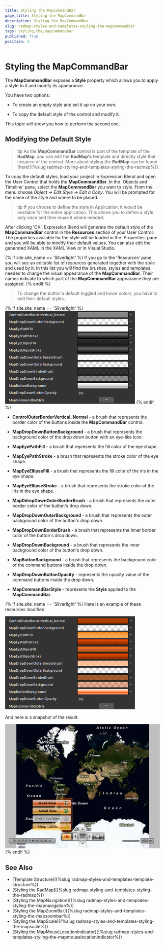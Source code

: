 ```yaml
---
title: Styling the MapCommandBar
page_title: Styling the MapCommandBar
description: Styling the MapCommandBar
slug: radmap-styles-and-templates-styling-the-mapcommandbar
tags: styling,the,mapcommandbar
published: True
position: 3
---
```


# Styling the MapCommandBar

The __MapCommandBar__ exposes a __Style__ property which allows you to apply a style to it and modify its appearance.

You have two options:

* To create an empty style and set it up on your own. 

* To copy the default style of the control and modify it.

This topic will show you how to perform the second one.

## Modifying the Default Style

>tip As the __MapCommandBar__ control is part of the template of the __RadMap__, you can edit the __RadMap's__ template and directly style that instance of the control. More about styling the __RadMap__ can be found [here]({%slug radmap-styling-and-templates-styling-the-radmap%}).

To copy the default styles, load your project in Expression Blend and open the User Control that holds the __MapCommandBar__. In the 'Objects and Timeline' pane, select the __MapCommandBar__ you want to style. From the menu choose *Object -> Edit Style -> Edit a Copy*. You will be prompted for the name of the style and where to be placed.

>tip If you choose to define the style in Application, it would be available for the entire application. This allows you to define a style only once and then reuse it where needed.

After clicking 'OK', Expression Blend will generate the default style of the __MapCommandBar__ control in the __Resources__ section of your User Control. The properties available for the style will be loaded in the 'Properties' pane and you will be able to modify their default values. You can also edit the generated XAML in the XAML View or in Visual Studio.

{% if site.site_name == 'Silverlight' %}
If you go to the 'Resources' pane, you will see an editable list of resources generated together with the style and used by it. In this list you will find the brushes, styles and templates needed to change the visual appearance of the __MapCommandBar__. Their names indicate to which part of the __MapCommandBar__ appearance they are assigned.
{% endif %}

>To change the button's default toggled and hover colors, you have to edit their default styles.

{% if site.site_name == 'Silverlight' %}
![](images/RadMap_StylesAndTemplates_StylingMapCommandBar_01.png)
{% endif %}

* __ControlOuterBorderVertical_Normal__ - a brush that represents the border color of the buttons inside the __MapCommandBar__ control.

* __MapDropDownButtonBackground__ - a brush that represents the background color of the drop down button with an eye-like icon.

* __MapEyePathFill__ - a brush that represents the fill color of the eye shape.

* __MapEyePathStroke__ - a brush that represents the stroke color of the eye shape.

* __MapEyeEllipseFill__ - a brush that represents the fill color of the iris in the eye shape.

* __MapEyeEllipseStroke__ - a brush that represents the stroke color of the iris in the eye shape.

* __MapDdropDownOuterBorderBrush__ - a brush that represents the outer border color of the button's drop down.

* __MapDropDownOuterBackground__ - a brush that represents the outer background color of the button's drop down.

* __MapDropDownBorderBrush__ - a brush that represents the inner border color of the button's drop down.

* __MapDropDownBackground__ - a brush that represents the inner background color of the button's drop down.

* __MapButtonBackground__ - a brush that represents the background color of the command buttons inside the drop down.

* __MapDropDownButtonOpacity__ - represents the opacity value of the command buttons inside the drop down.

* __MapCommandBarStyle__ - represents the __Style__ applied to the __MapCommandBar__. 

{% if site.site_name == 'Silverlight' %}
Here is an example of these resources modified:

![](images/RadMap_StylesAndTemplates_StylingMapCommandBar_02.png)

And here is a snapshot of the result:

![](images/RadMap_StylesAndTemplates_StylingMapCommandBar_03.png)
{% endif %}

## See Also
 * [Template Structure]({%slug radmap-styles-and-templates-template-structure%})
 * [Styling the RadMap]({%slug radmap-styling-and-templates-styling-the-radmap%})
 * [Styling the MapNavigation]({%slug radmap-styles-and-templates-styling-the-mapnavigation%})
 * [Styling the MapZoomBar]({%slug radmap-styles-and-templates-styling-the-mapzoombar%})
 * [Styling the MapScale]({%slug radmap-styles-and-templates-styling-the-mapscale%})
 * [Styling the MapMouseLocationIndicator]({%slug radmap-styles-and-templates-styling-the-mapmouselocationindicator%})